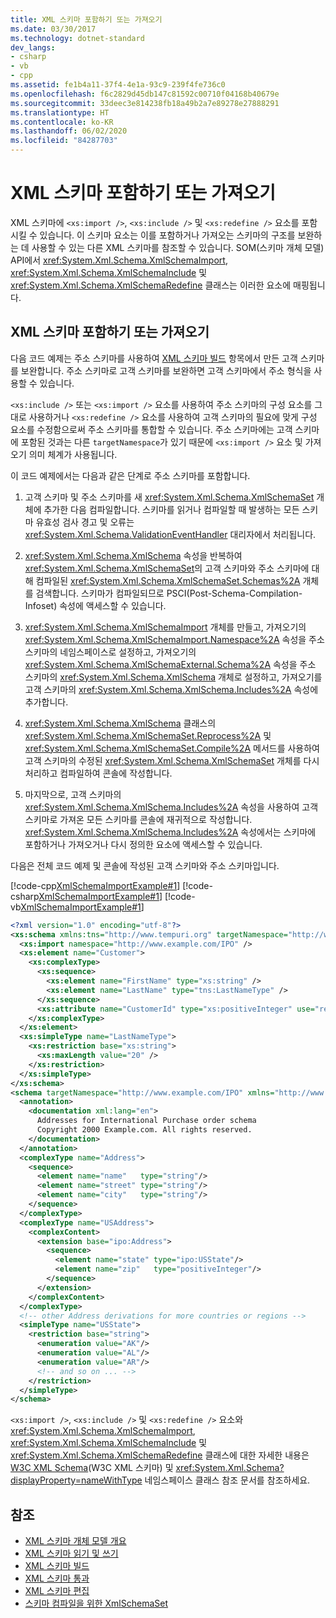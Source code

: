 ```yaml
---
title: XML 스키마 포함하기 또는 가져오기
ms.date: 03/30/2017
ms.technology: dotnet-standard
dev_langs:
- csharp
- vb
- cpp
ms.assetid: fe1b4a11-37f4-4e1a-93c9-239f4fe736c0
ms.openlocfilehash: f6c2829d45db147c81592c00710f04168b40679e
ms.sourcegitcommit: 33deec3e814238fb18a49b2a7e89278e27888291
ms.translationtype: HT
ms.contentlocale: ko-KR
ms.lasthandoff: 06/02/2020
ms.locfileid: "84287703"
---
```

# <a name="including-or-importing-xml-schemas"></a>XML 스키마 포함하기 또는 가져오기
XML 스키마에 `<xs:import />`, `<xs:include />` 및 `<xs:redefine />` 요소를 포함시킬 수 있습니다. 이 스키마 요소는 이를 포함하거나 가져오는 스키마의 구조를 보완하는 데 사용할 수 있는 다른 XML 스키마를 참조할 수 있습니다. SOM(스키마 개체 모델) API에서 <xref:System.Xml.Schema.XmlSchemaImport>, <xref:System.Xml.Schema.XmlSchemaInclude> 및 <xref:System.Xml.Schema.XmlSchemaRedefine> 클래스는 이러한 요소에 매핑됩니다.  
  
## <a name="including-or-importing-an-xml-schema"></a>XML 스키마 포함하기 또는 가져오기  
 다음 코드 예제는 주소 스키마를 사용하여 [XML 스키마 빌드](building-xml-schemas.md) 항목에서 만든 고객 스키마를 보완합니다. 주소 스키마로 고객 스키마를 보완하면 고객 스키마에서 주소 형식을 사용할 수 있습니다.  
  
 `<xs:include />` 또는 `<xs:import />` 요소를 사용하여 주소 스키마의 구성 요소를 그대로 사용하거나 `<xs:redefine />` 요소를 사용하여 고객 스키마의 필요에 맞게 구성 요소를 수정함으로써 주소 스키마를 통합할 수 있습니다. 주소 스키마에는 고객 스키마에 포함된 것과는 다른 `targetNamespace`가 있기 때문에 `<xs:import />` 요소 및 가져오기 의미 체계가 사용됩니다.  
  
 이 코드 예제에서는 다음과 같은 단계로 주소 스키마를 포함합니다.  
  
1. 고객 스키마 및 주소 스키마를 새 <xref:System.Xml.Schema.XmlSchemaSet> 개체에 추가한 다음 컴파일합니다. 스키마를 읽거나 컴파일할 때 발생하는 모든 스키마 유효성 검사 경고 및 오류는 <xref:System.Xml.Schema.ValidationEventHandler> 대리자에서 처리됩니다.  
  
2. <xref:System.Xml.Schema.XmlSchema> 속성을 반복하여 <xref:System.Xml.Schema.XmlSchemaSet>의 고객 스키마와 주소 스키마에 대해 컴파일된 <xref:System.Xml.Schema.XmlSchemaSet.Schemas%2A> 개체를 검색합니다. 스키마가 컴파일되므로 PSCI(Post-Schema-Compilation-Infoset) 속성에 액세스할 수 있습니다.  
  
3. <xref:System.Xml.Schema.XmlSchemaImport> 개체를 만들고, 가져오기의 <xref:System.Xml.Schema.XmlSchemaImport.Namespace%2A> 속성을 주소 스키마의 네임스페이스로 설정하고, 가져오기의 <xref:System.Xml.Schema.XmlSchemaExternal.Schema%2A> 속성을 주소 스키마의 <xref:System.Xml.Schema.XmlSchema> 개체로 설정하고, 가져오기를 고객 스키마의 <xref:System.Xml.Schema.XmlSchema.Includes%2A> 속성에 추가합니다.  
  
4. <xref:System.Xml.Schema.XmlSchema> 클래스의 <xref:System.Xml.Schema.XmlSchemaSet.Reprocess%2A> 및 <xref:System.Xml.Schema.XmlSchemaSet.Compile%2A> 메서드를 사용하여 고객 스키마의 수정된 <xref:System.Xml.Schema.XmlSchemaSet> 개체를 다시 처리하고 컴파일하여 콘솔에 작성합니다.  
  
5. 마지막으로, 고객 스키마의 <xref:System.Xml.Schema.XmlSchema.Includes%2A> 속성을 사용하여 고객 스키마로 가져온 모든 스키마를 콘솔에 재귀적으로 작성합니다. <xref:System.Xml.Schema.XmlSchema.Includes%2A> 속성에서는 스키마에 포함하거나 가져오거나 다시 정의한 요소에 액세스할 수 있습니다.  
  
 다음은 전체 코드 예제 및 콘솔에 작성된 고객 스키마와 주소 스키마입니다.  
  
 [!code-cpp[XmlSchemaImportExample#1](../../../../samples/snippets/cpp/VS_Snippets_Data/XmlSchemaImportExample/CPP/XmlSchemaImportExample.cpp#1)]
 [!code-csharp[XmlSchemaImportExample#1](../../../../samples/snippets/csharp/VS_Snippets_Data/XmlSchemaImportExample/CS/XmlSchemaImportExample.cs#1)]
 [!code-vb[XmlSchemaImportExample#1](../../../../samples/snippets/visualbasic/VS_Snippets_Data/XmlSchemaImportExample/VB/XmlSchemaImportExample.vb#1)]  
  
```xml  
<?xml version="1.0" encoding="utf-8"?>  
<xs:schema xmlns:tns="http://www.tempuri.org" targetNamespace="http://www.tempuri.org" xmlns:xs="http://www.w3.org/2001/XMLSchema">  
  <xs:import namespace="http://www.example.com/IPO" />  
  <xs:element name="Customer">  
    <xs:complexType>  
      <xs:sequence>  
        <xs:element name="FirstName" type="xs:string" />  
        <xs:element name="LastName" type="tns:LastNameType" />  
      </xs:sequence>  
      <xs:attribute name="CustomerId" type="xs:positiveInteger" use="required" />  
    </xs:complexType>  
  </xs:element>  
  <xs:simpleType name="LastNameType">  
    <xs:restriction base="xs:string">  
      <xs:maxLength value="20" />  
    </xs:restriction>  
  </xs:simpleType>  
</xs:schema>  
<schema targetNamespace="http://www.example.com/IPO" xmlns="http://www.w3.org/2001/XMLSchema" xmlns:ipo="http://www.example.com/IPO">  
  <annotation>  
    <documentation xml:lang="en">  
      Addresses for International Purchase order schema  
      Copyright 2000 Example.com. All rights reserved.  
    </documentation>  
  </annotation>  
  <complexType name="Address">  
    <sequence>  
      <element name="name"   type="string"/>  
      <element name="street" type="string"/>  
      <element name="city"   type="string"/>  
    </sequence>  
  </complexType>  
  <complexType name="USAddress">  
    <complexContent>  
      <extension base="ipo:Address">  
        <sequence>  
          <element name="state" type="ipo:USState"/>  
          <element name="zip"   type="positiveInteger"/>  
        </sequence>  
      </extension>  
    </complexContent>  
  </complexType>  
  <!-- other Address derivations for more countries or regions -->  
  <simpleType name="USState">  
    <restriction base="string">  
      <enumeration value="AK"/>  
      <enumeration value="AL"/>  
      <enumeration value="AR"/>  
      <!-- and so on ... -->  
    </restriction>  
  </simpleType>  
</schema>  
```  
  
 `<xs:import />`, `<xs:include />` 및 `<xs:redefine />` 요소와 <xref:System.Xml.Schema.XmlSchemaImport>, <xref:System.Xml.Schema.XmlSchemaInclude> 및 <xref:System.Xml.Schema.XmlSchemaRedefine> 클래스에 대한 자세한 내용은 [W3C XML Schema](https://www.w3.org/XML/Schema)(W3C XML 스키마) 및 <xref:System.Xml.Schema?displayProperty=nameWithType> 네임스페이스 클래스 참조 문서를 참조하세요.  
  
## <a name="see-also"></a>참조

- [XML 스키마 개체 모델 개요](xml-schema-object-model-overview.md)
- [XML 스키마 읽기 및 쓰기](reading-and-writing-xml-schemas.md)
- [XML 스키마 빌드](building-xml-schemas.md)
- [XML 스키마 통과](traversing-xml-schemas.md)
- [XML 스키마 편집](editing-xml-schemas.md)
- [스키마 컴파일을 위한 XmlSchemaSet](xmlschemaset-for-schema-compilation.md)
